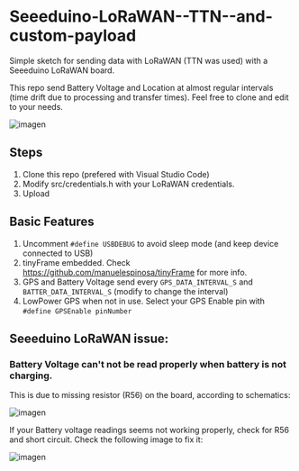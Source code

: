 # Seeeduino-LoRaWAN--TTN--and-custom-payload

Simple sketch for sending data with LoRaWAN (TTN was used) with a Seeeduino LoRaWAN board.

This repo send Battery Voltage and Location at almost regular intervals (time drift due to processing and transfer times). Feel free to clone and edit to your needs.

![imagen](https://user-images.githubusercontent.com/48633457/210238046-fb00c1d0-6098-40af-b9d8-d370ffdc34cc.png)


## Steps
1. Clone this repo (prefered with Visual Studio Code)
2. Modify src/credentials.h with your LoRaWAN credentials.
3. Upload


## Basic Features
1. Uncomment `#define USBDEBUG` to avoid sleep mode (and keep device connected to USB)
2. tinyFrame embedded. Check https://github.com/manuelespinosa/tinyFrame for more info.
3. GPS and Battery Voltage send every `GPS_DATA_INTERVAL_S` and `BATTER_DATA_INTERVAL_S` (modify to change the interval)
4. LowPower GPS when not in use. Select your GPS Enable pin with `#define GPSEnable pinNumber`

## Seeeduino LoRaWAN issue:
### Battery Voltage can't not be read properly when battery is not charging.
This is due to missing resistor (R56) on the board, according to schematics:

![imagen](https://user-images.githubusercontent.com/48633457/210239672-7bc01309-a427-4e3f-9cc6-c7084abe6b41.png)

If your Battery voltage readings seems not working properly, check for R56 and short circuit. Check the following image to fix it:

![imagen](https://user-images.githubusercontent.com/48633457/210240174-d1c6c4a5-182f-4a22-853e-683f2c5e91b8.png)
